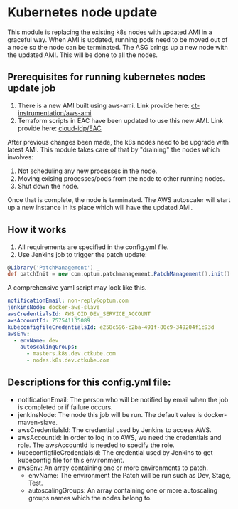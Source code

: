 # Kubernetes node update
This module is replacing the existing k8s nodes with updated AMI in a graceful way. When AMI is updated, running pods need to be moved out of a node so the node can be terminated. The ASG brings up a new node with the updated AMI. This will be done to all the nodes.

## Prerequisites for running kubernetes nodes update job
1. There is a new AMI built using aws-ami. Link provide here: [ct-instrumentation/aws-ami](https://github.optum.com/ct-instrumentation/aws_ami)
1. Terraform scripts in EAC have been updated to use this new AMI. Link provide here: [cloud-idp/EAC](https://github.optum.com/cloud-idp/everything-as-code/tree/preprod/terraform)


After previous changes been made, the k8s nodes need to be upgrade with latest AMI. This module takes care of that by "draining" the nodes which involves:

1. Not scheduling any new processes in the node.
1. Moving exising processes/pods from the node to other running nodes.
1. Shut down the node.

Once that is complete, the node is terminated. The AWS autoscaler will start up a new instance in its place which will have the updated AMI.

## How it works

1. All requirements are specified in the config.yml file.
1. Use Jenkins job to trigger the patch update:

```groovy
@Library('PatchManagement') _
def patchInit = new com.optum.patchmanagement.PatchManagement().init()
```

A comprehensive yaml script may look like this. 

```yml
notificationEmail: non-reply@optum.com
jenkinsNode: docker-aws-slave
awsCredentialsId: AWS_OID_DEV_SERVICE_ACCOUNT
awsAccountId: 757541135089
kubeconfigfileCredentialsId: e258c596-c2ba-491f-80c9-349204f1c93d
awsEnv: 
  - envName: dev
    autoscalingGroups: 
      - masters.k8s.dev.ctkube.com
      - nodes.k8s.dev.ctkube.com
```

## Descriptions for this config.yml file:
- notificationEmail: The person who will be notified by email when the job is completed or if failure occurs.
- jenkinsNode: The node this job will be run. The default value is docker-maven-slave.
- awsCredentialsId: The credential used by Jenkins to access AWS.
- awsAccountId: In order to log in to AWS, we need the credentials and role. The awsAccountId is needed to specify the role.
- kubeconfigfileCredentialsId: The credential used by Jenkins to get kubeconfig file for this environment.
- awsEnv: An array containing one or more environments to patch.
  - envName: The environment the Patch will be run such as Dev, Stage, Test.
  - autoscalingGroups: An array containing one or more autoscaling groups names which the nodes belong to.
